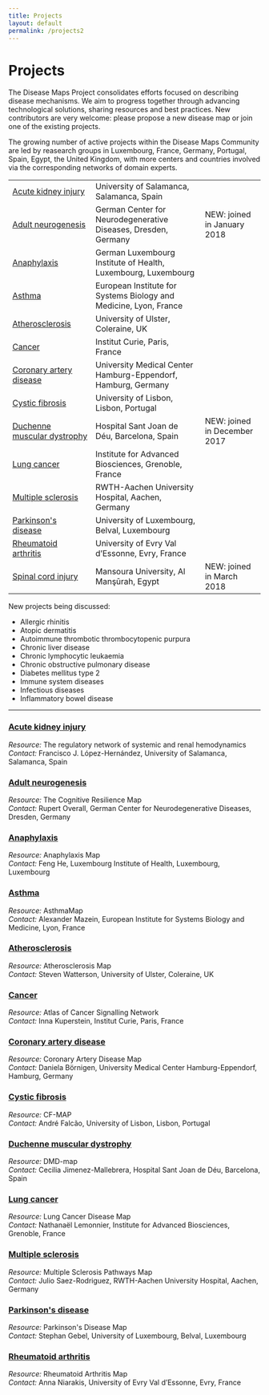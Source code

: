 ```yaml
---
title: Projects
layout: default
permalink: /projects2
---
```


# Projects
        
The Disease Maps Project consolidates efforts focused on describing disease mechanisms. We aim to progress together through advancing technological solutions, sharing resources and best practices. New contributors are very welcome: please propose a new disease map or join one of the existing projects.  

The growing number of active projects within the Disease Maps Community are led by reasearch groups in Luxembourg, France, Germany, Portugal, Spain, Egypt, the United Kingdom, with more centers and countries involved via the corresponding networks of domain experts.  

<table>
  <!--<tr>
    <th width="150">Disease</th>
    <th>Lead</th> 
    <th>Joined</th>
  </tr>-->
  <tr>
    <td width="150"><a href="/acutekidneyinjury">Acute kidney injury</a></td>
    <td>University of Salamanca, Salamanca, Spain</td> 
    <td>&emsp;</td>
  </tr>
  <tr>
    <td><a href="/neurogenesis">Adult neurogenesis</a></td>
    <td>German Center for Neurodegenerative Diseases, Dresden, Germany</td> 
    <td>NEW: joined in January 2018</td>
  </tr>
  <tr>
    <td><a href="anaphylaxis">Anaphylaxis</a></td>
    <td>German Luxembourg Institute of Health, Luxembourg, Luxembourg</td> 
    <td>&emsp;</td>
  </tr>
  <tr>
    <td><a href="asthma">Asthma</a></td>
    <td>European Institute for Systems Biology and Medicine, Lyon, France</td> 
    <td>&emsp;</td>
  </tr>
  <tr>
    <td><a href="atherosclerosis">Atherosclerosis</a></td>
    <td>University of Ulster, Coleraine, UK</td> 
    <td>&emsp;</td>
  </tr>
  <tr>
    <td><a href="cancer">Cancer</a></td>
    <td>Institut Curie, Paris, France</td> 
    <td>&emsp;</td>
  </tr>
  <tr>
    <td><a href="coronaryarterydisease">Coronary artery disease</a></td>
    <td>University Medical Center Hamburg-Eppendorf, Hamburg, Germany</td> 
    <td>&emsp;</td>
  </tr>
  <tr>
    <td><a href="cysticfibrosis">Cystic fibrosis</a></td>
    <td>University of Lisbon, Lisbon, Portugal</td> 
    <td>&emsp;</td>
  </tr>
  <tr>
    <td><a href="duchenne">Duchenne muscular dystrophy</a></td>
    <td>Hospital Sant Joan de Déu, Barcelona, Spain</td> 
    <td>NEW: joined in December 2017</td>
  </tr>
  <tr>
    <td><a href="lungcancer">Lung cancer</a></td>
    <td>Institute for Advanced Biosciences, Grenoble, France</td> 
    <td>&emsp;</td>
  </tr>
  <tr>
    <td><a href="multiplesclerosis">Multiple sclerosis</a></td>
    <td>RWTH-Aachen University Hospital, Aachen, Germany</td> 
    <td>&emsp;</td>
  </tr>
  <tr>
    <td><a href="parkinsons">Parkinson's disease</a></td>
    <td>University of Luxembourg, Belval, Luxembourg</td> 
    <td>&emsp;</td>
  </tr>
  <tr>
    <td><a href="rheumatoidarthritis">Rheumatoid arthritis</a></td>
    <td>University of Evry Val d’Essonne, Evry, France</td> 
    <td>&emsp;</td>
  </tr>
  <tr>
    <td><a href="spinalcordinjury">Spinal cord injury</a></td>
    <td>Mansoura University, Al Manşūrah, Egypt</td> 
    <td>NEW: joined in March 2018</td>
  </tr>
</table>

<p>New projects being discussed:</p>

* Allergic rhinitis
* Atopic dermatitis
* Autoimmune thrombotic thrombocytopenic purpura
* Chronic liver disease
* Chronic lymphocytic leukaemia
* Chronic obstructive pulmonary disease
* Diabetes mellitus type 2
* Immune system diseases
* Infectious diseases
* Inflammatory bowel disease

-----
        
<h3 id="Acute kidney injury"><a href="acutekidneyinjury">Acute kidney injury</a></h3>
<i>Resource:</i> The regulatory network of systemic and renal hemodynamics<br />
<i>Contact:</i> Francisco J. López-Hernández, University of Salamanca, Salamanca, Spain<br />
        
<h3 id="Adult neurogenesis"><a href="neurogenesis">Adult neurogenesis</a></h3>
<i>Resource:</i> The Cognitive Resilience Map<br />
<i>Contact:</i> Rupert Overall, German Center for Neurodegenerative Diseases, Dresden, Germany<br />
        
<h3 id="Anaphylaxis"><a href="anaphylaxis">Anaphylaxis</a></h3>
<i>Resource:</i> Anaphylaxis Map<br />
<i>Contact:</i> Feng He, Luxembourg Institute of Health, Luxembourg, Luxembourg<br />

<h3 id="Asthma"><a href="asthma">Asthma</a></h3>
<i>Resource:</i> AsthmaMap<br />
<i>Contact:</i> Alexander Mazein, European Institute for Systems Biology and Medicine, Lyon, France<br />
        
<h3 id="Atherosclerosis"><a href="atherosclerosis">Atherosclerosis</a></h3>
<i>Resource:</i> Atherosclerosis Map<br />
<i>Contact:</i> Steven Watterson, University of Ulster, Coleraine, UK<br />
        
<h3 id="Cancer"><a href="cancer">Cancer</a></h3>
<i>Resource:</i> Atlas of Cancer Signalling Network<br />
<i>Contact:</i> Inna Kuperstein, Institut Curie, Paris, France<br />
        
<h3 id="Coronary artery disease"><a href="coronaryarterydisease">Coronary artery disease</a></h3>
<i>Resource:</i> Coronary Artery Disease Map<br />
<i>Contact:</i> Daniela Börnigen, University Medical Center Hamburg-Eppendorf, Hamburg, Germany<br />
        
<h3 id="Cystic fibrosis"><a href="cysticfibrosis">Cystic fibrosis</a></h3>
<i>Resource:</i> CF-MAP<br />
<i>Contact:</i> André Falcão, University of Lisbon, Lisbon, Portugal<br />
        
<h3 id="Duchenne muscular dystrophy"><a href="duchenne">Duchenne muscular dystrophy</a></h3>
<i>Resource:</i> DMD-map<br />
<i>Contact:</i> Cecilia Jimenez-Mallebrera, Hospital Sant Joan de Déu, Barcelona, Spain<br />
        
<h3 id="Lung cancer"><a href="lungcancer">Lung cancer</a></h3>
<i>Resource:</i> Lung Cancer Disease Map<br />
<i>Contact:</i> Nathanaël Lemonnier, Institute for Advanced Biosciences, Grenoble, France<br />
        
<h3 id="Multiple sclerosis"><a href="multiplesclerosis">Multiple sclerosis</a></h3>
<i>Resource:</i> Multiple Sclerosis Pathways Map<br />
<i>Contact:</i> Julio Saez-Rodriguez, RWTH-Aachen University Hospital, Aachen, Germany<br />
        
<h3 id="Parkison's disease"><a href="parkinsons">Parkinson's disease</a></h3>
<i>Resource:</i> Parkinson's Disease Map<br />
<i>Contact:</i> Stephan Gebel, University of Luxembourg, Belval, Luxembourg<br />
        
<h3 id="Rheumatoid arthritis"><a href="rheumatoidarthritis">Rheumatoid arthritis</a></h3>
<i>Resource:</i> Rheumatoid Arthritis Map<br />
<i>Contact:</i> Anna Niarakis, University of Evry Val d’Essonne, Evry, France<br />

